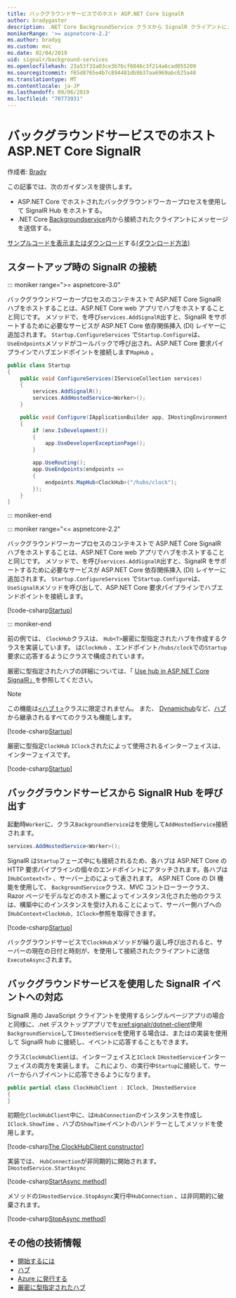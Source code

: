 ```yaml
---
title: バックグラウンドサービスでのホスト ASP.NET Core SignalR
author: bradygaster
description: .NET Core BackgroundService クラスから SignalR クライアントにメッセージを送信する方法について説明します。
monikerRange: '>= aspnetcore-2.2'
ms.author: bradyg
ms.custom: mvc
ms.date: 02/04/2019
uid: signalr/background-services
ms.openlocfilehash: 23a53f33a03ce3b76cf6846c3f214a6cad055209
ms.sourcegitcommit: f65d8765e4b7c894481db9b37aa6969abc625a48
ms.translationtype: MT
ms.contentlocale: ja-JP
ms.lasthandoff: 09/06/2019
ms.locfileid: "70773931"
---
```

# <a name="host-aspnet-core-signalr-in-background-services"></a>バックグラウンドサービスでのホスト ASP.NET Core SignalR

作成者: [Brady](https://twitter.com/bradygaster)

この記事では、次のガイダンスを提供します。

* ASP.NET Core でホストされたバックグラウンドワーカープロセスを使用して SignalR Hub をホストする。
* .NET Core [Backgroundservice](xref:Microsoft.Extensions.Hosting.BackgroundService)内から接続されたクライアントにメッセージを送信する。

[サンプルコードを表示またはダウンロード](https://github.com/aspnet/AspNetCore.Docs/tree/master/aspnetcore/signalr/background-service/sample/)する[(ダウンロード方法)](xref:index#how-to-download-a-sample)

## <a name="wire-up-signalr-during-startup"></a>スタートアップ時の SignalR の接続

::: moniker range=">= aspnetcore-3.0"

バックグラウンドワーカープロセスのコンテキストで ASP.NET Core SignalR ハブをホストすることは、ASP.NET Core web アプリでハブをホストすることと同じです。 メソッドで、を呼び`services.AddSignalR`出すと、SignalR をサポートするために必要なサービスが ASP.NET Core 依存関係挿入 (DI) レイヤーに追加されます。 `Startup.ConfigureServices` で`Startup.Configure`は、 `UseEndpoints`メソッドがコールバックで呼び出され、ASP.NET Core 要求パイプラインでハブエンドポイントを接続します`MapHub` 。

```csharp
public class Startup
{
    public void ConfigureServices(IServiceCollection services)
    {
        services.AddSignalR();
        services.AddHostedService<Worker>();
    }

    public void Configure(IApplicationBuilder app, IHostingEnvironment env)
    {
        if (env.IsDevelopment())
        {
            app.UseDeveloperExceptionPage();
        }

        app.UseRouting();
        app.UseEndpoints(endpoints =>
        {
            endpoints.MapHub<ClockHub>("/hubs/clock");
        });
    }
}
```

::: moniker-end

::: moniker range="<= aspnetcore-2.2"

バックグラウンドワーカープロセスのコンテキストで ASP.NET Core SignalR ハブをホストすることは、ASP.NET Core web アプリでハブをホストすることと同じです。 メソッドで、を呼び`services.AddSignalR`出すと、SignalR をサポートするために必要なサービスが ASP.NET Core 依存関係挿入 (DI) レイヤーに追加されます。 `Startup.ConfigureServices` で`Startup.Configure`は、 `UseSignalR`メソッドを呼び出して、ASP.NET Core 要求パイプラインでハブエンドポイントを接続します。

[!code-csharp[Startup](background-service/sample/Server/Startup.cs?name=Startup)]

::: moniker-end

前の例では、 `ClockHub`クラスは、 `Hub<T>`厳密に型指定されたハブを作成するクラスを実装しています。 は`ClockHub` 、エンドポイント`/hubs/clock`での`Startup`要求に応答するようにクラスで構成されています。

厳密に型指定されたハブの詳細については、「 [Use hub in ASP.NET Core SignalR」](xref:signalr/hubs#strongly-typed-hubs)を参照してください。

> [!NOTE]
> この機能は[\<ハブ t >](xref:Microsoft.AspNetCore.SignalR.Hub`1)クラスに限定されません。 また、 [Dynamichub](xref:Microsoft.AspNetCore.SignalR.DynamicHub)など、[ハブ](xref:Microsoft.AspNetCore.SignalR.Hub)から継承されるすべてのクラスも機能します。

[!code-csharp[Startup](background-service/sample/Server/ClockHub.cs?name=ClockHub)]

厳密に型指定`ClockHub` `IClock`されたによって使用されるインターフェイスは、インターフェイスです。

[!code-csharp[Startup](background-service/sample/HubServiceInterfaces/IClock.cs?name=IClock)]

## <a name="call-a-signalr-hub-from-a-background-service"></a>バックグラウンドサービスから SignalR Hub を呼び出す

起動時`Worker`に、クラス`BackgroundService`はを使用して`AddHostedService`接続されます。

```csharp
services.AddHostedService<Worker>();
```

SignalR は`Startup`フェーズ中にも接続されるため、各ハブは ASP.NET Core の HTTP 要求パイプラインの個々のエンドポイントにアタッチされます。各ハブは`IHubContext<T>` 、サーバー上のによって表されます。 ASP.NET Core の DI 機能を使用して、 `BackgroundService`クラス、MVC コントローラークラス、Razor ページモデルなどのホスト層によってインスタンス化された他のクラスは、構築中にのインスタンスを受け入れることによって、サーバー側ハブへの`IHubContext<ClockHub, IClock>`参照を取得できます。

[!code-csharp[Startup](background-service/sample/Server/Worker.cs?name=Worker)]

バックグラウンドサービスで`ClockHub`メソッドが繰り返し呼び出されると、サーバーの現在の日付と時刻が、を使用して接続されたクライアントに送信`ExecuteAsync`されます。

## <a name="react-to-signalr-events-with-background-services"></a>バックグラウンドサービスを使用した SignalR イベントへの対応

SignalR 用の JavaScript クライアントを使用するシングルページアプリの場合と同様に、.net デスクトップアプリでを<xref:signalr/dotnet-client>使用`BackgroundService`して`IHostedService`を使用する場合は、またはの実装を使用して SignalR hub に接続し、イベントに応答することもできます。

クラス`ClockHubClient`は、インターフェイスと`IClock` `IHostedService`インターフェイスの両方を実装します。 これにより、の実行中`Startup`に接続して、サーバーからハブイベントに応答できるようになります。

```csharp
public partial class ClockHubClient : IClock, IHostedService
{
}
```

初期化`ClockHubClient`中に、は`HubConnection`のインスタンスを作成し`IClock.ShowTime` 、ハブの`ShowTime`イベントのハンドラーとしてメソッドを使用します。

[!code-csharp[The ClockHubClient constructor](background-service/sample/Clients.ConsoleTwo/ClockHubClient.cs?name=ClockHubClientCtor)]

実装では、 `HubConnection`が非同期的に開始されます。 `IHostedService.StartAsync`

[!code-csharp[StartAsync method](background-service/sample/Clients.ConsoleTwo/ClockHubClient.cs?name=StartAsync)]

メソッドの`IHostedService.StopAsync`実行中`HubConnection` 、は非同期的に破棄されます。

[!code-csharp[StopAsync method](background-service/sample/Clients.ConsoleTwo/ClockHubClient.cs?name=StopAsync)]

## <a name="additional-resources"></a>その他の技術情報

* [開始するには](xref:tutorials/signalr)
* [ハブ](xref:signalr/hubs)
* [Azure に発行する](xref:signalr/publish-to-azure-web-app)
* [厳密に型指定されたハブ](xref:signalr/hubs#strongly-typed-hubs)
